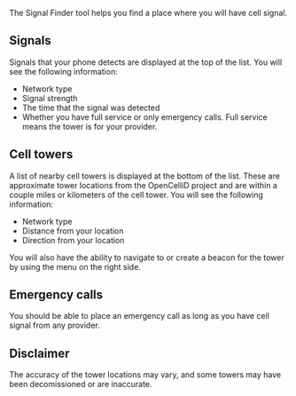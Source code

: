 The Signal Finder tool helps you find a place where you will have cell signal.

## Signals
Signals that your phone detects are displayed at the top of the list. You will see the following information:

- Network type
- Signal strength
- The time that the signal was detected
- Whether you have full service or only emergency calls. Full service means the tower is for your provider.

## Cell towers
A list of nearby cell towers is displayed at the bottom of the list. These are approximate tower locations from the OpenCelliD project and are within a couple miles or kilometers of the cell tower. You will see the following information:

- Network type
- Distance from your location
- Direction from your location

You will also have the ability to navigate to or create a beacon for the tower by using the menu on the right side.

## Emergency calls
You should be able to place an emergency call as long as you have cell signal from any provider.

## Disclaimer
The accuracy of the tower locations may vary, and some towers may have been decomissioned or are inaccurate.